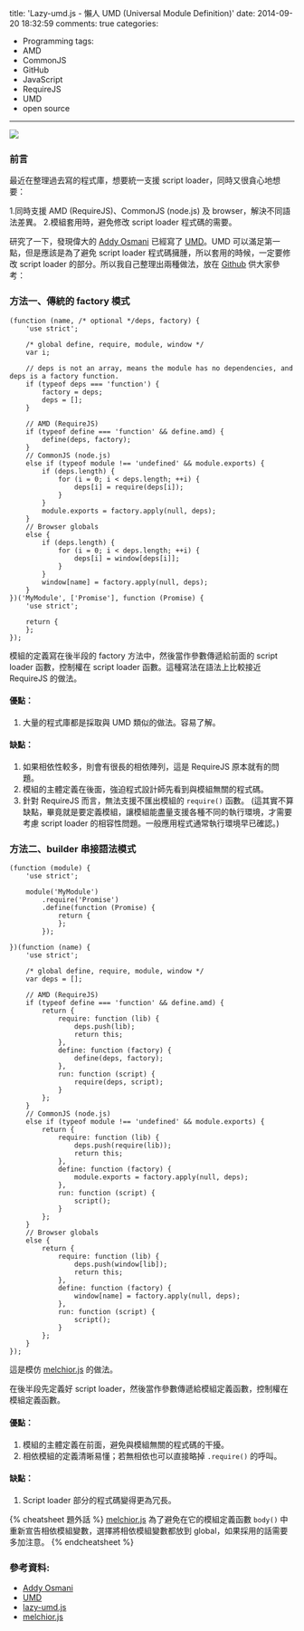 title: 'Lazy-umd.js - 懶人 UMD (Universal Module Definition)'
date: 2014-09-20 18:32:59
comments: true
categories:
  - Programming
tags:
  - AMD
  - CommonJS
  - GitHub
  - JavaScript
  - RequireJS
  - UMD
  - open source
---
[
![](https://unsplash.imgix.net/44/E5KMvPp9SsCnqmEGUwAS_2014-08-10%2012.56.40%201.jpg?q=75&fm=jpg&auto=format&s=f5f8fc5b9a9da6696369befc0497fe47)
](https://unsplash.imgix.net/44/E5KMvPp9SsCnqmEGUwAS_2014-08-10%2012.56.40%201.jpg?q=75&fm=jpg&auto=format&s=f5f8fc5b9a9da6696369befc0497fe47)

### 前言

最近在整理過去寫的程式庫，想要統一支援 script loader，同時又很貪心地想要：

1.同時支援 AMD (RequireJS)、CommonJS (node.js) 及 browser，解決不同語法差異。
2.模組套用時，避免修改 script loader 程式碼的需要。

研究了一下，發現偉大的 [Addy Osmani] 已經寫了 [UMD]。UMD 可以滿足第一點，但是應該是為了避免 script loader 程式碼擁腫，所以套用的時候，一定要修改 script loader 的部分。所以我自己整理出兩種做法，放在 [Github][lazy-umd.js] 供大家參考：

<!-- more -->
<!-- forkme https://github.com/amobiz/lazy-umd.js -->

### 方法一、傳統的 factory 模式

```
(function (name, /* optional */deps, factory) {
    'use strict';

    /* global define, require, module, window */
    var i;

    // deps is not an array, means the module has no dependencies, and deps is a factory function.
    if (typeof deps === 'function') {
        factory = deps;
        deps = [];
    }

    // AMD (RequireJS)
    if (typeof define === 'function' && define.amd) {
        define(deps, factory);
    }
    // CommonJS (node.js)
    else if (typeof module !== 'undefined' && module.exports) {
        if (deps.length) {
            for (i = 0; i < deps.length; ++i) {
                deps[i] = require(deps[i]);
            }
        }
        module.exports = factory.apply(null, deps);
    }
    // Browser globals
    else {
        if (deps.length) {
            for (i = 0; i < deps.length; ++i) {
                deps[i] = window[deps[i]];
            }
        }
        window[name] = factory.apply(null, deps);
    }
})('MyModule', ['Promise'], function (Promise) {
    'use strict';

    return {
    };
});
```

模組的定義寫在後半段的 factory 方法中，然後當作參數傳遞給前面的 script loader 函數，控制權在 script loader 函數。這種寫法在語法上比較接近 RequireJS 的做法。

#### 優點：

1. 大量的程式庫都是採取與 UMD 類似的做法。容易了解。

#### 缺點：

1. 如果相依性較多，則會有很長的相依陣列，這是 RequireJS 原本就有的問題。
2. 模組的主體定義在後面，強迫程式設計師先看到與模組無關的程式碼。
3. 針對 RequireJS 而言，無法支援不匯出模組的 `require()` 函數。      (這其實不算缺點，畢竟就是要定義模組，讓模組能盡量支援各種不同的執行環境，才需要考慮 script loader 的相容性問題。一般應用程式通常執行環境早已確認。)

### 方法二、builder 串接語法模式

```
(function (module) {
    'use strict';

    module('MyModule')
        .require('Promise')
        .define(function (Promise) {
            return {
            };
        });

})(function (name) {
    'use strict';

    /* global define, require, module, window */
    var deps = [];

    // AMD (RequireJS)
    if (typeof define === 'function' && define.amd) {
        return {
            require: function (lib) {
                deps.push(lib);
                return this;
            },
            define: function (factory) {
                define(deps, factory);
            },
            run: function (script) {
                require(deps, script);
            }
        };
    }
    // CommonJS (node.js)
    else if (typeof module !== 'undefined' && module.exports) {
        return {
            require: function (lib) {
                deps.push(require(lib));
                return this;
            },
            define: function (factory) {
                module.exports = factory.apply(null, deps);
            },
            run: function (script) {
                script();
            }
        };
    }
    // Browser globals
    else {
        return {
            require: function (lib) {
                deps.push(window[lib]);
                return this;
            },
            define: function (factory) {
                window[name] = factory.apply(null, deps);
            },
            run: function (script) {
                script();
            }
        };
    }
});
```

這是模仿 [melchior.js] 的做法。

在後半段先定義好 script loader，然後當作參數傳遞給模組定義函數，控制權在模組定義函數。

#### 優點：

1. 模組的主體定義在前面，避免與模組無關的程式碼的干擾。
2. 相依模組的定義清晰易懂；若無相依也可以直接略掉 `.require()` 的呼叫。

#### 缺點：

1. Script loader 部分的程式碼變得更為冗長。

{% cheatsheet 題外話 %}
[melchior.js](https://github.com/voronianski/melchior.js) 為了避免在它的模組定義函數 `body()` 中重新宣告相依模組變數，選擇將相依模組變數都放到 global，如果採用的話需要多加注意。
{% endcheatsheet %}

### 參考資料:

* [Addy Osmani]
* [UMD]
* [lazy-umd.js]
* [melchior.js]

<!-- cross references -->


<!-- external references -->

[Addy Osmani]: https://github.com/addyosmani
[UMD]: https://github.com/umdjs/umd
[lazy-umd.js]: https://github.com/amobiz/lazy-umd.js
[melchior.js]: https://github.com/voronianski/melchior.js
